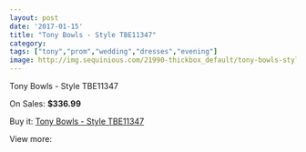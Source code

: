 ```yaml
---
layout: post
date: '2017-01-15'
title: "Tony Bowls - Style TBE11347"
category: 
tags: ["tony","prom","wedding","dresses","evening"]
image: http://img.sequinious.com/21990-thickbox_default/tony-bowls-style-tbe11347.jpg
---
```

Tony Bowls - Style TBE11347

On Sales: **$336.99**
<a href="https://www.sequinious.com/9846-tony-bowls-style-tbe11347.html"><amp-img layout="responsive" width="600" height="600" src="//img.sequinious.com/21990-thickbox_default/tony-bowls-style-tbe11347.jpg" alt="Tony Bowls - Style TBE11347 0" /></a>
<a href="https://www.sequinious.com/9846-tony-bowls-style-tbe11347.html"><amp-img layout="responsive" width="600" height="600" src="//img.sequinious.com/21994-thickbox_default/tony-bowls-style-tbe11347.jpg" alt="Tony Bowls - Style TBE11347 1" /></a>
<a href="https://www.sequinious.com/9846-tony-bowls-style-tbe11347.html"><amp-img layout="responsive" width="600" height="600" src="//img.sequinious.com/21993-thickbox_default/tony-bowls-style-tbe11347.jpg" alt="Tony Bowls - Style TBE11347 2" /></a>
<a href="https://www.sequinious.com/9846-tony-bowls-style-tbe11347.html"><amp-img layout="responsive" width="600" height="600" src="//img.sequinious.com/21992-thickbox_default/tony-bowls-style-tbe11347.jpg" alt="Tony Bowls - Style TBE11347 3" /></a>
<a href="https://www.sequinious.com/9846-tony-bowls-style-tbe11347.html"><amp-img layout="responsive" width="600" height="600" src="//img.sequinious.com/21991-thickbox_default/tony-bowls-style-tbe11347.jpg" alt="Tony Bowls - Style TBE11347 4" /></a>

Buy it: [Tony Bowls - Style TBE11347](https://www.sequinious.com/9846-tony-bowls-style-tbe11347.html "Tony Bowls - Style TBE11347")

View more: [](https://www.sequinious.com/- "")